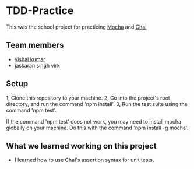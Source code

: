 # TDD-Practice

This was the school project for practicing [Mocha](https://mochajs.org/) and [Chai](https://www.chaijs.com/)

## Team members
- [vishal kumar](https://github.com/vxshal/)
- jaskaran singh virk

## Setup
1, Clone this repository to your machine.
2, Go into the project's root directory, and run the command 'npm install'.
3, Run the test suite using the command 'npm test'.

If the command 'npm test' does not work, you may need to install mocha globally on your machine. Do this with the command 'npm install -g mocha'.

## What we learned working on this project

- I learned how to use Chai's assertion syntax for unit tests.
